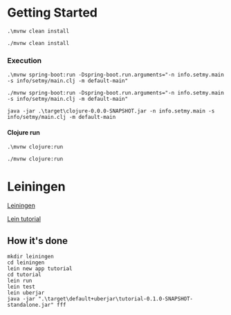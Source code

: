 # Getting Started

```shell
.\mvnw clean install
```

```shell
./mvnw clean install
```

### Execution

```shell
.\mvnw spring-boot:run -Dspring-boot.run.arguments="-n info.setmy.main -s info/setmy/main.clj -m default-main"
```

```shell
./mvnw spring-boot:run -Dspring-boot.run.arguments="-n info.setmy.main -s info/setmy/main.clj -m default-main"
```

```shell
java -jar .\target\clojure-0.0.0-SNAPSHOT.jar -n info.setmy.main -s info/setmy/main.clj -m default-main
```

#### Clojure run

```shell
.\mvnw clojure:run
```

```shell
./mvnw clojure:run
```

# Leiningen

[Leiningen](https://leiningen.org/)

[Lein tutorial](https://codeberg.org/leiningen/leiningen/src/branch/stable/doc/TUTORIAL.md)

## How it's done

```shell
mkdir leiningen
cd leiningen
lein new app tutorial
cd tutorial
lein run
lein test
lein uberjar
java -jar ".\target\default+uberjar\tutorial-0.1.0-SNAPSHOT-standalone.jar" fff
```
